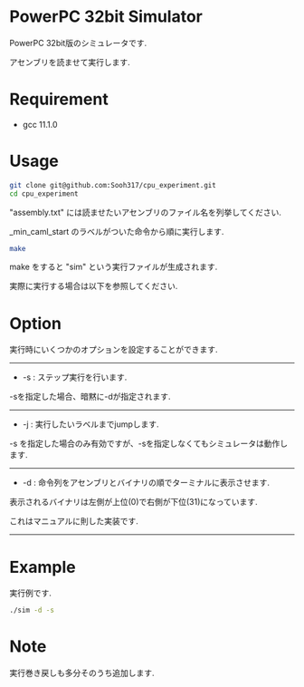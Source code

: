 
# PowerPC 32bit Simulator
 
PowerPC 32bit版のシミュレータです.

アセンブリを読ませて実行します.
 
 
# Requirement
 
* gcc 11.1.0
 
 
# Usage
  
```bash
git clone git@github.com:Sooh317/cpu_experiment.git
cd cpu_experiment
```
"assembly.txt" には読ませたいアセンブリのファイル名を列挙してください.

_min_caml_start のラベルがついた命令から順に実行します.

```bash
make
```
make をすると "sim" という実行ファイルが生成されます.

実際に実行する場合は以下を参照してください.


# Option

実行時にいくつかのオプションを設定することができます.
****
 * -s : ステップ実行を行います.

-sを指定した場合、暗黙に-dが指定されます.

****

 * -j : 実行したいラベルまでjumpします.

-s を指定した場合のみ有効ですが、-sを指定しなくてもシミュレータは動作します.

****

 * -d : 命令列をアセンブリとバイナリの順でターミナルに表示させます.

表示されるバイナリは左側が上位(0)で右側が下位(31)になっています.

これはマニュアルに則した実装です.

***

# Example

実行例です.

```bash
./sim -d -s
```

# Note
 
実行巻き戻しも多分そのうち追加します.
